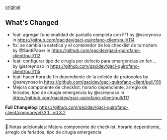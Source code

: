 [original](https://github.com/gacidev/gaci-quirofano-client/releases/tag/v0.3.2)

## What's Changed
* feat: agregar funcionalidad de pantalla completa con F11 by @ssreynoso in https://github.com/gacidev/gaci-quirofano-client/pull/114
* fix: se cambia la estetica y el contenedor de los checklist de turnoitem by @SantiPaper in https://github.com/gacidev/gaci-quirofano-client/pull/112
* feat: configurar tipo de cirugía por defecto para emergencias en feri… by @ssreynoso in https://github.com/gacidev/gaci-quirofano-client/pull/115
* feat: hacer hora de fin dependiente de la edición de protocolos by @ssreynoso in https://github.com/gacidev/gaci-quirofano-client/pull/116
* Mejora componente de checklist, horario dependiente, arreglo de feriados, tipo de cirugia emergencia by @ssreynoso in https://github.com/gacidev/gaci-quirofano-client/pull/117


**Full Changelog**: https://github.com/gacidev/gaci-quirofano-client/compare/v0.3.1...v0.3.2

---

📝 Notas adicionales:
Mejora componente de checklist, horario dependiente, arreglo de feriados, tipo de cirugia emergencia